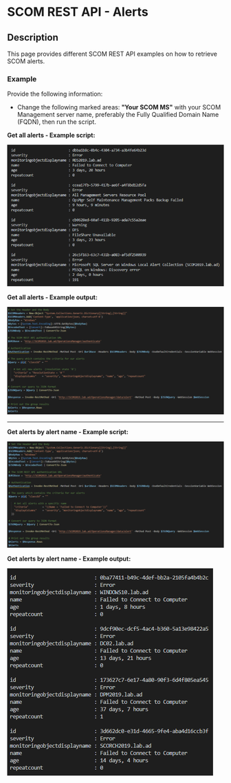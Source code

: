 # SCOM REST API - Alerts


## Description
This page provides different SCOM REST API examples on how to retrieve SCOM alerts.

### Example
Provide the following information:

- Change the following marked areas: **"Your SCOM MS"** with your SCOM Management server name, preferably the Fully Qualified Domain Name (FQDN), then run the script.

**Get all alerts - Example script:**

![alt text](https://github.com/LeonLaude/SCOM/blob/master/REST%20API/Alerts/Images/SCOM_All_Alerts.png)

**Get all alerts - Example output:**

![alt text](https://github.com/LeonLaude/SCOM/blob/master/REST%20API/Alerts/Images/SCOM_All_Alerts_result.png)


-----------------------------------------------------------------------------------------------------------------------------------------------------------------------------------

**Get alerts by alert name - Example script:**

![alt text](https://github.com/LeonLaude/SCOM/blob/master/REST%20API/Alerts/Images/SCOM_Alerts_AlertName.png)

**Get alerts by alert name - Example output:**

![alt text](https://github.com/LeonLaude/SCOM/blob/master/REST%20API/Alerts/Images/SCOM_Alerts_AlertName_results.png)

